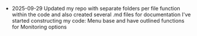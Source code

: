 - 2025-09-29
  Updated my repo with separate folders per file function within the code and also created several .md files for documentation
  I've started constructing my code: Menu base and have outlined functions for Monitoring options 
